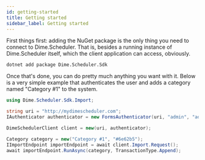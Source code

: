 ```yaml
---
id: getting-started
title: Getting started
sidebar_label: Getting started
---
```


First things first: adding the NuGet package is the only thing you need to connect to Dime.Scheduler. That is, besides a running instance of Dime.Scheduler itself, which the client application can access, obviously.

`dotnet add package Dime.Scheduler.Sdk` 

Once that's done, you can do pretty much anything you want with it. Below is a very simple example that authenticates the user and adds a category named "Category #1" to the system.

```csharp
using Dime.Scheduler.Sdk.Import;

string uri = "http://mydimescheduler.com";
IAuthenticator authenticator = new FormsAuthenticator(uri, "admin", "admin");

DimeSchedulerClient client = new(uri, authenticator);

Category category = new("Category #1", "#6e62b5");
IImportEndpoint importEndpoint = await client.Import.Request();
await importEndpoint.RunAsync(category, TransactionType.Append);
```
